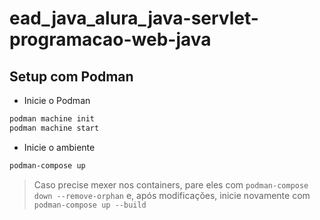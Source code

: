 # ead_java_alura_java-servlet-programacao-web-java

## Setup com Podman

- Inicie o Podman

```sh
podman machine init
podman machine start
```

- Inicie o ambiente

```sh
podman-compose up
```

> Caso precise mexer nos containers, pare eles com `podman-compose down --remove-orphan` e, após modificações, inicie novamente com `podman-compose up --build`
